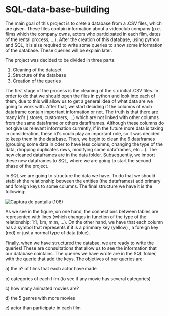 # SQL-data-base-building

The main goal of this project is to crete a database from a .CSV files, which are given. These files contain information about a videoclub company (p.e. films which the company owns, actors who participated in each film, dates of the rental process, ...). After the creation of this database, using python and SQL, it is alse required to write some queries to show some information of the database. These queries will be explain later.


The project was decided to be divided in three parts:

1) Cleaning of the dataset
2) Structure of the database
3) Creation of the queries

The first stage of the process is the cleaning of the six initial .CSV files. In order to do that we should open the files in python and look into each of them, due to this will allow us to get a general idea of what data are we going to work with. After that, we start deciding if the columns of each dataframe contain important information or not. The truth is that there are many id's ( stores, customers, ...) which are not linked with other columns from the same dataframe or others datafframes. Although these columns do not give us relevant information currently, if in the future more data is taking in consideration, these id's coulb play an important role, so it was decided to keep them in the database. Then, we begin to clean the 6 dataframes (grouping some data in oder to have less columns, changing the type of the data, dropping duplicates rows, modifying some dataframes, etc ...). The new cleaned dataframes are in the data folder. Subsequently, we import these new dataframes to SQL, where we are going to start the second phase of the project. 

In SQL we are going to structure the data we have. To do that we should stablish the relationship between the entities (the dataframes) add primary and foreign keys to some columns. The final structure we have it is the following:

![Captura de pantalla (108)](https://user-images.githubusercontent.com/109019847/187068921-a7b3bc96-f3ed-47f5-aaf0-3ae9649829cd.png)


As we see in the figure, on  one hand, the connections between tables are represented with lines (which changes in function of the type of the relationship: 1:1, 1:m, m:m, ...). On the other hand, we have that each column has a symbol that represents if it is a primnary key (yellow) , a foreign key (red) or just a normal type of data (blue).

Finally, when we have structured the databse, we are ready to write the queries! These are consultations that allow us to see the information that our database cointains. The queries we have wrote are in the SQL folder, with the querie that add the keys. The objetives of our queries are:


  a) the nº of films that each actor have made

  b) categories of each film (to see if any movie has several categories)

  c) how many animated movies are?

  d) the 5 genres with more movies

  e) actor than participate in each film
